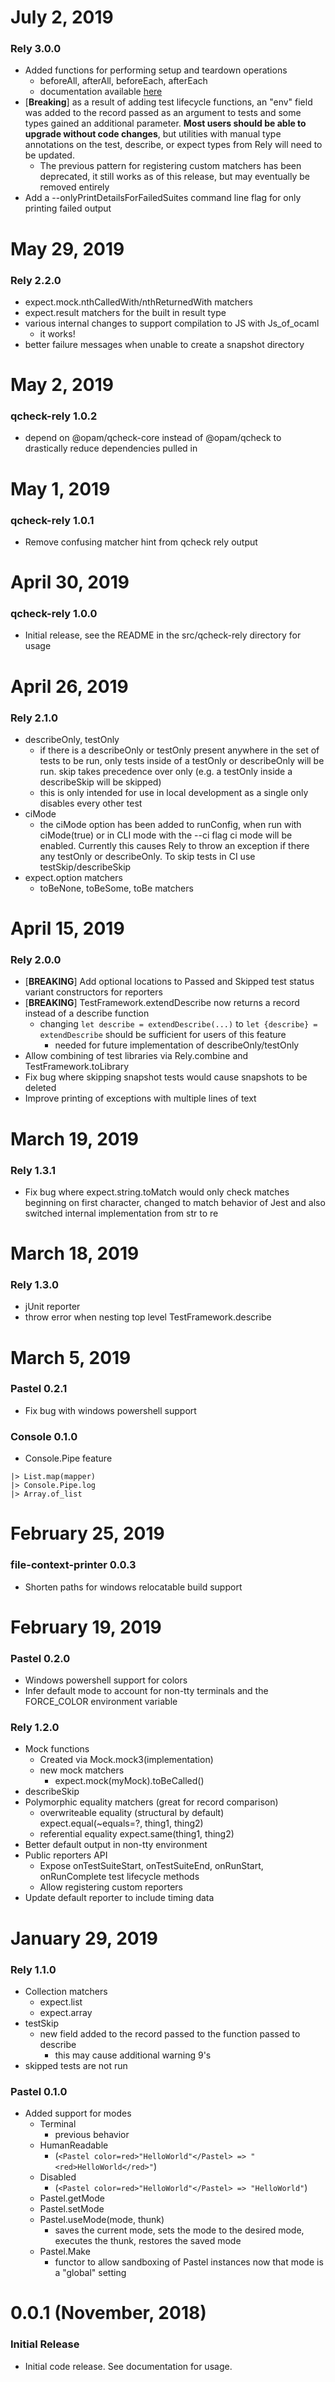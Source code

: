 # July 2, 2019
### Rely 3.0.0
* Added functions for performing setup and teardown operations
  - beforeAll, afterAll, beforeEach, afterEach
  - documentation available [here](https://reason-native.com/docs/rely/setup-teardown)
* [**Breaking**] as a result of adding test lifecycle functions, an "env" field was added to the record passed as an argument to tests and some types gained an additional parameter. **Most users should be able to upgrade without code changes**, but utilities with manual type annotations on the test, describe, or expect types from Rely will need to be updated.
  - The previous pattern for registering custom matchers has been deprecated, it still works as of this release, but may eventually be removed entirely
* Add a --onlyPrintDetailsForFailedSuites command line flag for only printing failed output

# May 29, 2019
### Rely 2.2.0
* expect.mock.nthCalledWith/nthReturnedWith matchers
* expect.result matchers for the built in result type
* various internal changes to support compilation to JS with Js_of_ocaml
  * it works!
* better failure messages when unable to create a snapshot directory

# May 2, 2019
### qcheck-rely 1.0.2
* depend on @opam/qcheck-core instead of @opam/qcheck to drastically reduce
dependencies pulled in

# May 1, 2019
### qcheck-rely 1.0.1
* Remove confusing matcher hint from qcheck rely output

# April 30, 2019
### qcheck-rely 1.0.0
* Initial release, see the README in the src/qcheck-rely directory for usage

# April 26, 2019
### Rely 2.1.0
* describeOnly, testOnly
  * if there is a describeOnly or testOnly present anywhere in the set of tests
  to be run, only tests inside of a testOnly or describeOnly will be run. skip
  takes precedence over only (e.g. a testOnly inside a describeSkip will be skipped)
  * this is only intended for use in local development as a single only disables
  every other test
* ciMode
  * the ciMode option has been added to runConfig, when run with ciMode(true) or
  in CLI mode with the --ci flag ci mode will be enabled. Currently this causes
  Rely to throw an exception if there any testOnly or describeOnly. To skip
  tests in CI use testSkip/describeSkip
* expect.option matchers
  * toBeNone, toBeSome, toBe matchers

# April 15, 2019
### Rely 2.0.0
* [**BREAKING**] Add optional locations to Passed and Skipped test status variant constructors for reporters
* [**BREAKING**] TestFramework.extendDescribe now returns a record instead of a describe function
  * changing ```let describe = extendDescribe(...)``` to ```let {describe} = extendDescribe``` should be sufficient for users of this feature
    * needed for future implementation of describeOnly/testOnly
* Allow combining of test libraries via Rely.combine and TestFramework.toLibrary
* Fix bug where skipping snapshot tests would cause snapshots to be deleted
* Improve printing of exceptions with multiple lines of text

# March 19, 2019
### Rely 1.3.1
* Fix bug where expect.string.toMatch would only check matches beginning on first character,
changed to match behavior of Jest and also switched internal implementation from str to re

# March 18, 2019
### Rely 1.3.0
* jUnit reporter
* throw error when nesting top level TestFramework.describe

# March 5, 2019
### Pastel 0.2.1
* Fix bug with windows powershell support

### Console 0.1.0
* Console.Pipe feature
``` foo
|> List.map(mapper)
|> Console.Pipe.log
|> Array.of_list
```

# February 25, 2019
### file-context-printer 0.0.3
* Shorten paths for windows relocatable build support

# February 19, 2019
### Pastel 0.2.0
* Windows powershell support for colors
* Infer default mode to account for non-tty terminals and the FORCE_COLOR environment variable
### Rely 1.2.0
* Mock functions
  * Created via Mock.mock3(implementation)
  * new mock matchers
    * expect.mock(myMock).toBeCalled()
* describeSkip
* Polymorphic equality matchers (great for record comparison)
  * overwriteable equality (structural by default) expect.equal(~equals=?, thing1, thing2)
  * referential equality expect.same(thing1, thing2)
* Better default output in non-tty environment
* Public reporters API
  * Expose onTestSuiteStart, onTestSuiteEnd, onRunStart, onRunComplete test lifecycle methods
  * Allow registering custom reporters
* Update default reporter to include timing data

# January 29, 2019
### Rely 1.1.0
* Collection matchers
  * expect.list
  * expect.array
* testSkip
  * new field added to the record passed to the function passed to describe
    * this may cause additional warning 9's
* skipped tests are not run

### Pastel 0.1.0
* Added support for modes
  * Terminal
    * previous behavior
  * HumanReadable
    * (```<Pastel color=red>"HelloWorld"</Pastel> => "<red>HelloWorld</red>"```)
  * Disabled
    * (```<Pastel color=red>"HelloWorld"</Pastel> => "HelloWorld"```)
  * Pastel.getMode
  * Pastel.setMode
  * Pastel.useMode(mode, thunk)
    * saves the current mode, sets the mode to the desired mode, executes the thunk, restores the saved mode
  * Pastel.Make
    * functor to allow sandboxing of Pastel instances now that mode is a "global" setting

# 0.0.1 (November, 2018)

### Initial Release

* Initial code release. See documentation for usage.
